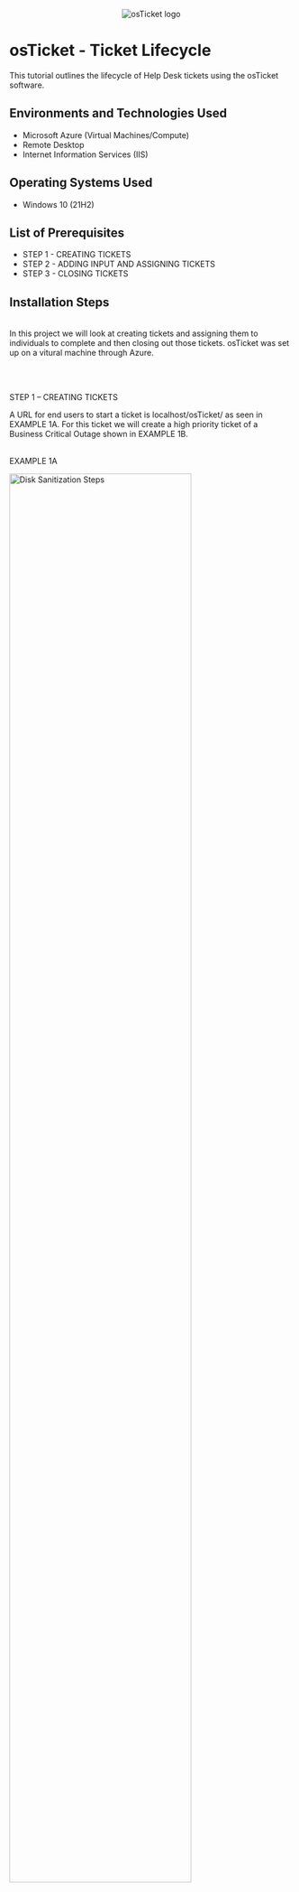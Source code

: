 <p align="center">
<img src="https://i.imgur.com/Clzj7Xs.png" alt="osTicket logo"/>
</p>

<h1>osTicket - Ticket Lifecycle</h1>
This tutorial outlines the lifecycle of Help Desk tickets using the osTicket software.

<h2>Environments and Technologies Used</h2>

- Microsoft Azure (Virtual Machines/Compute)
- Remote Desktop
- Internet Information Services (IIS)

<h2>Operating Systems Used </h2>

- Windows 10</b> (21H2)

<h2>List of Prerequisites</h2>

- STEP 1 - CREATING TICKETS
- STEP 2 - ADDING INPUT AND ASSIGNING TICKETS
- STEP 3 - CLOSING TICKETS

<h2>Installation Steps</h2>
</p>
<p>
<br />
In this project we will look at creating tickets and assigning them to individuals to complete and then closing out those tickets. osTicket was set up on a vitural machine through Azure.
</p>
<p>
<br />
</p>
<p>
<br />
STEP 1 – CREATING TICKETS
<p>
A URL for end users to start a ticket is localhost/osTicket/ as seen in EXAMPLE 1A. For this ticket we will create a high priority ticket of a Business Critical Outage shown in EXAMPLE 1B.
<p>
<br />
EXAMPLE 1A
<p>
<img src="https://i.imgur.com/zzuvQgb.png" height="80%" width="80%" alt="Disk Sanitization Steps"/>
</p>
<p>
<br />
</p>
EXAMPLE 1B
<img src="https://i.imgur.com/TPjQ8xJ.png" height="80%" width="80%" alt="Disk Sanitization Steps"/>
</p>
<p>
<br />
Additionally, two other tickets were created for this project. One is a General Inquiry from Matt Hershey and System Issues logging into Adobe by Heidi Sanders, see EXAMPLE 1C.
</p>
<br />
EXAMPLE 1C
<img src="https://i.imgur.com/hRKKGOE.png" height="80%" width="80%" alt="Disk Sanitization Steps"/>
</p>
<p>
<br />
STEP 2 – ADDING INPUT AND ASSIGNING TICKETS
</p>
<br />
On the "Tickets" tab shown in EXAMPLE 2A we are able to edit the created ticket setting the priority, department, SLA Plan, etc. All edits to the ticket are logged in the ticket thread until it is closed out.
</p>
<br />
EXAMPLE 2A
<p>
<img src="https://i.imgur.com/VGFqims.png" height="80%" width="80%" alt="Disk Sanitization Steps"/>
</p>
<p>
See below that the ticket was transferred to myself (Michael Bibelheimer) however there is an alert due to this ticket not being addressed faster due to the SLA set for SEV-A and is “Marked overdue!”. Additionally, you can view the input items for anyone who opens the ticket to provide any additional comments.
</p>
<br />
EXAMPLE 2B
<img src="https://i.imgur.com/WD8adc5.png" height="80%" width="80%" alt="Disk Sanitization Steps"/>
</p>
<p>
When the tickets have been assigned, along with priority designation we will have osTicket displaying the following as showing in EXAMPLE 2C. Note "Priority" and "Assigned To" column in contrast to EXAMPLE 1C.
</p>
<br />
EXAMPLE 2C
<img src="https://i.imgur.com/QIQuNCb.png" height="80%" width="80%" alt="Disk Sanitization Steps"/>
</p>
<br />
</p>
<p>
STEP 3 – CLOSING TICKETS
</p>
<br />
Logging in as Jane Doe, we see that she has been assigned the ticket “When Are We Getting a Hardware Refresh”. When she logs into the tickets that are assigned to her she is able to open and add comments. After she emails Matt Hershey about the status, she replies to the ticket and then selects “Resolved”. Later Michael finally closes out the ticket. We can see all activity pertaining to this ticket in EXAMPLE 3A
</p>
<br />
EXAMPLE 3A
<p>
<img src="https://i.imgur.com/9mywRk3.png" height="80%" width="80%" alt="Disk Sanitization Steps"/>
</p>
<p>

</p>
<br />
END OF TUTORIAL
